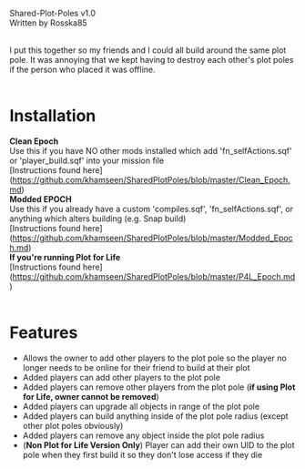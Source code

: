 Shared-Plot-Poles v1.0<br>
Written by Rosska85<br><br>

I put this together so my friends and I could all build around the same plot pole. It was annoying that we kept having to destroy each other's plot poles if the person who placed it was offline.<br><br>

Installation
============
**Clean Epoch**<br>
Use this if you have NO other mods installed which add 'fn_selfActions.sqf' or 'player_build.sqf' into your mission file<br>
[Instructions found here] (https://github.com/khamseen/SharedPlotPoles/blob/master/Clean_Epoch.md)<br>
**Modded EPOCH**<br>
Use this if you already have a custom 'compiles.sqf', 'fn_selfActions.sqf', or anything which alters building (e.g. Snap build)<br>
[Instructions found here] (https://github.com/khamseen/SharedPlotPoles/blob/master/Modded_Epoch.md)<br>
**If you're running Plot for Life**<br>
[Instructions found here] (https://github.com/khamseen/SharedPlotPoles/blob/master/P4L_Epoch.md)<br><br>


Features
========
- Allows the owner to add other players to the plot pole so the player no longer needs to be online for their friend to build at their plot
- Added players can add other players to the plot pole
- Added players can remove other players from the plot pole (**if using Plot for Life, owner cannot be removed**)
- Added players can upgrade all objects in range of the plot pole
- Added players can build anything inside of the plot pole radius (except other plot poles obviously)
- Added players can remove any object inside the plot pole radius
- (**Non Plot for Life Version Only**) Player can add their own UID to the plot pole when they first build it so they don't lose access if they die